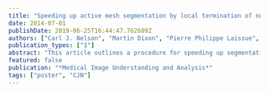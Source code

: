 ```yaml
---
title: "Speeding up active mesh segmentation by local termination of nodes"
date: 2014-07-01
publishDate: 2019-06-25T16:44:47.762609Z
authors: ["Carl J. Nelson", "Martin Dixon", "Pierre Philippe Laissue", "Boguslaw Obara"]
publication_types: ["1"]
abstract: "This article outlines a procedure for speeding up segmentation of images using active mesh systems.  Active meshes and other deformable models are very popular in image segmentation due to their ability to capture weak or missing boundary information; however, where strong edges exist, computations are still done after mesh nodes have settled on the boundary.  This can lead to extra computational time whilst the system continues to deform completed regions of the mesh. We propose a local termination procedure, reducing these unnecessary computations and speeding up segmentation time with minimal loss of quality."
featured: false
publication: "*Medical Image Understanding and Analysis*"
tags: ["poster", "CJN"]
---
```

